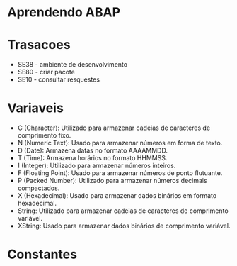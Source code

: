 # Aprendendo ABAP

# Trasacoes
 - SE38 - ambiente de desenvolvimento
 - SE80 - criar pacote
 - SE10 - consultar resquestes

# Variaveis
- C (Character): Utilizado para armazenar cadeias de caracteres de comprimento fixo.
- N (Numeric Text): Usado para armazenar números em forma de texto.
- D (Date): Armazena datas no formato AAAAMMDD.
- T (Time): Armazena horários no formato HHMMSS.
- I (Integer): Utilizado para armazenar números inteiros.
- F (Floating Point): Usado para armazenar números de ponto flutuante.
- P (Packed Number): Utilizado para armazenar números decimais compactados.
- X (Hexadecimal): Usado para armazenar dados binários em formato hexadecimal.
- String: Utilizado para armazenar cadeias de caracteres de comprimento variável.
- XString: Usado para armazenar dados binários de comprimento variável.
  
# Constantes
